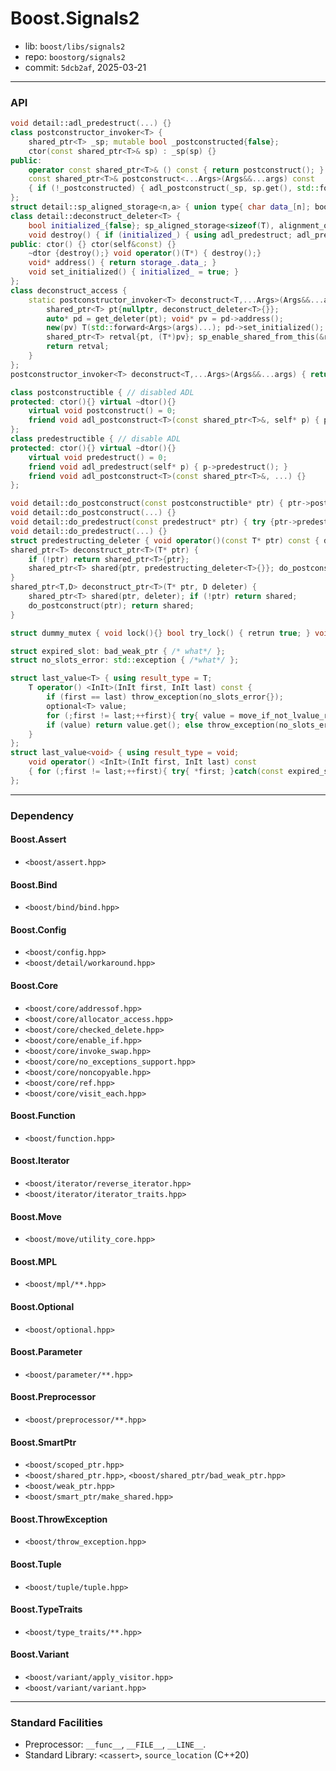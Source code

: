 # Boost.Signals2

* lib: `boost/libs/signals2`
* repo: `boostorg/signals2`
* commit: `5dcb2af`, 2025-03-21

------
### API

```c++
void detail::adl_predestruct(...) {}
class postconstructor_invoker<T> {
    shared_ptr<T> _sp; mutable bool _postconstructed{false};
    ctor(const shared_ptr<T>& sp) : _sp(sp) {}
public:
    operator const shared_ptr<T>& () const { return postconstruct(); }
    const shared_ptr<T>& postconstruct<...Args>(Args&&...args) const
    { if (!_postconstructed) { adl_postconstruct(_sp, sp.get(), std::forward<Args>(args)...); _postconstructed=true;} return _sp; }
};
struct detail::sp_aligned_storage<n,a> { union type{ char data_[n]; boost::type_with_alignment<a>::type align_; }; };
class detail::deconstruct_deleter<T> {
    bool initialized_{false}; sp_aligned_storage<sizeof(T), alignment_of_v<T>>::type storage_;
    void destroy() { if (initialized_) { using adl_predestruct; adl_predestruct(p); p->~T(); initialized_=false; }} // remove const
public: ctor() {} ctor(self&const) {}
    ~dtor {destroy();} void operator()(T*) { destroy();}
    void* address() { return storage_.data_; }
    void set_initialized() { initialized_ = true; }
};
class deconstruct_access {
    static postconstructor_invoker<T> deconstruct<T,...Args>(Args&&...args) {
        shared_ptr<T> pt{nullptr, deconstruct_deleter<T>{}};
        auto* pd = get_deleter(pt); void* pv = pd->address();
        new(pv) T(std::forward<Args>(args)...); pd->set_initialized();
        shared_ptr<T> retval{pt, (T*)pv}; sp_enable_shared_from_this(&retval, retval.get(), retval.get());
        return retval;
    }
};
postconstructor_invoker<T> deconstruct<T,...Args>(Args&&...args) { return deconstruct_access::deconstruct<T>(std::forward<Args>(args)...); }

class postconstructible { // disabled ADL
protected: ctor(){} virtual ~dtor(){}
    virtual void postconstruct() = 0;
    friend void adl_postconstruct<T>(const shared_ptr<T>&, self* p) { p->postconstruct(); }
};
class predestructible { // disable ADL
protected: ctor(){} virtual ~dtor(){}
    virtual void predestruct() = 0;
    friend void adl_predestruct(self* p) { p->predestruct(); }
    friend void adl_postconstruct<T>(const shared_ptr<T>&, ...) {}
};

void detail::do_postconstruct(const postconstructible* ptr) { ptr->postconstruct(); } // remove const
void detail::do_postconstruct(...) {}
void detail::do_predestruct(const predestruct* ptr) { try {ptr->predestruct();} catch(...){assert(false);} }
void detail::do_predestruct(...) {}
struct predestructing_deleter { void operator()(const T* ptr) const { do_predestruct(ptr); checked_delete(ptr); } };
shared_ptr<T> deconstruct_ptr<T>(T* ptr) {
    if (!ptr) return shared_ptr<T>{ptr};
    shared_ptr<T> shared{ptr, predestructing_deleter<T>{}}; do_postconstruct(ptr); return shared;
}
shared_ptr<T,D> deconstruct_ptr<T>(T* ptr, D deleter) {
    shared_ptr<T> shared(ptr, deleter); if (!ptr) return shared;
    do_postconstruct(ptr); return shared;
}

struct dummy_mutex { void lock(){} bool try_lock() { retrun true; } void unlock() {} };

struct expired_slot: bad_weak_ptr { /* what*/ };
struct no_slots_error: std::exception { /*what*/ };

struct last_value<T> { using result_type = T;
    T operator() <InIt>(InIt first, InIt last) const {
        if (first == last) throw_exception(no_slots_error{});
        optional<T> value;
        for (;first != last;++first){ try{ value = move_if_not_lvalue_reference<T>(*first); }catch(const expired_slot&){} }
        if (value) return value.get(); else throw_exception(no_slots_error{});
    }
};
struct last_value<void> { using result_type = void;
    void operator() <InIt>(InIt first, InIt last) const
    { for (;first != last;++first){ try{ *first; }catch(const expired_slot&){} } }
};
```

------
### Dependency

#### Boost.Assert

* `<boost/assert.hpp>`

#### Boost.Bind

* `<boost/bind/bind.hpp>`

#### Boost.Config

* `<boost/config.hpp>`
* `<boost/detail/workaround.hpp>`

#### Boost.Core

* `<boost/core/addressof.hpp>`
* `<boost/core/allocator_access.hpp>`
* `<boost/core/checked_delete.hpp>`
* `<boost/core/enable_if.hpp>`
* `<boost/core/invoke_swap.hpp>`
* `<boost/core/no_exceptions_support.hpp>`
* `<boost/core/noncopyable.hpp>`
* `<boost/core/ref.hpp>`
* `<boost/core/visit_each.hpp>`

#### Boost.Function

* `<boost/function.hpp>`

#### Boost.Iterator

* `<boost/iterator/reverse_iterator.hpp>`
* `<boost/iterator/iterator_traits.hpp>`

#### Boost.Move

* `<boost/move/utility_core.hpp>`

#### Boost.MPL

* `<boost/mpl/**.hpp>`

#### Boost.Optional

* `<boost/optional.hpp>`

#### Boost.Parameter

* `<boost/parameter/**.hpp>`

#### Boost.Preprocessor

* `<boost/preprocessor/**.hpp>`

#### Boost.SmartPtr

* `<boost/scoped_ptr.hpp>`
* `<boost/shared_ptr.hpp>`, `<boost/shared_ptr/bad_weak_ptr.hpp>`
* `<boost/weak_ptr.hpp>`
* `<boost/smart_ptr/make_shared.hpp>`

#### Boost.ThrowException

* `<boost/throw_exception.hpp>`

#### Boost.Tuple

* `<boost/tuple/tuple.hpp>`

#### Boost.TypeTraits

* `<boost/type_traits/**.hpp>`

#### Boost.Variant

* `<boost/variant/apply_visitor.hpp>`
* `<boost/variant/variant.hpp>`

------
### Standard Facilities

* Preprocessor: `__func__`, `__FILE__`, `__LINE__`.
* Standard Library: `<cassert>`, `source_location` (C++20)
